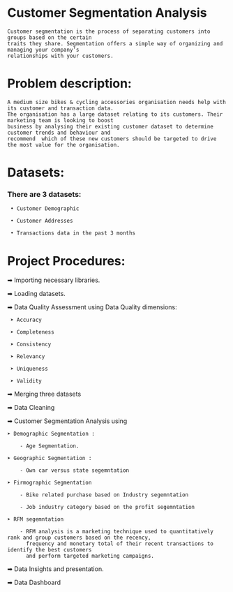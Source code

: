 # Customer Segmentation Analysis

    Customer segmentation is the process of separating customers into groups based on the certain 
    traits they share. Segmentation offers a simple way of organizing and managing your company’s
    relationships with your customers. 

 # **Problem description:**

    A medium size bikes & cycling accessories organisation needs help with its customer and transaction data.
    The organisation has a large dataset relating to its customers. Their marketing team is looking to boost
    business by analysing their existing customer dataset to determine customer trends and behaviour and
    recommend  which of these new customers should be targeted to drive the most value for the organisation. 


# Datasets:

### There are 3 datasets:

     • Customer Demographic 

     • Customer Addresses

     • Transactions data in the past 3 months


# **Project Procedures:**

➡ Importing necessary libraries.

➡ Loading datasets.

➡ Data Quality Assessment using Data Quality dimensions:

     ➤ Accuracy

     ➤ Completeness

     ➤ Consistency

     ➤ Relevancy

     ➤ Uniqueness 

     ➤ Validity

➡ Merging three datasets

➡ Data Cleaning

➡ Customer Segmentation Analysis using

    ➤ Demographic Segmentation :

        - Age Segmentation.

    ➤ Geographic Segmentation :

        - Own car versus state segemntation

    ➤ Firmographic Segmentation

        - Bike related purchase based on Industry segemntation

        - Job industry category based on the profit segemntation

    ➤ RFM segemntation
    
        - RFM analysis is a marketing technique used to quantitatively rank and group customers based on the recency,
          frequency and monetary total of their recent transactions to identify the best customers 
          and perform targeted marketing campaigns.
        
➡ Data Insights and presentation.

➡ Data Dashboard



    
 

